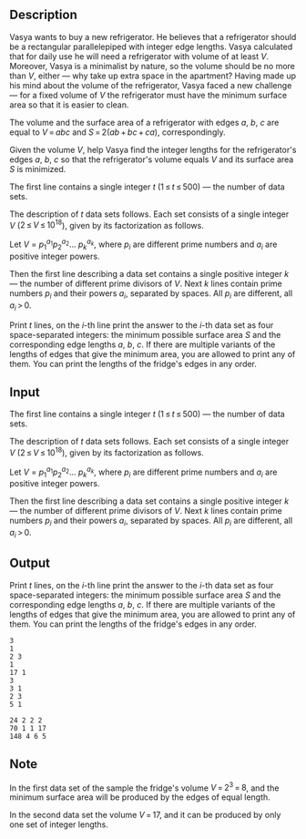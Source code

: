 ## Description

<div><p>Vasya wants to buy a new refrigerator. He believes that a refrigerator should be a rectangular parallelepiped with integer edge lengths. Vasya calculated that for daily use he will need a refrigerator with volume of at least <span class="tex-span"><i>V</i></span>. Moreover, Vasya is a minimalist by nature, so the volume should be no more than <span class="tex-span"><i>V</i></span>, either — why take up extra space in the apartment? Having made up his mind about the volume of the refrigerator, Vasya faced a new challenge — for a fixed volume of <span class="tex-span"><i>V</i></span> the refrigerator must have the minimum surface area so that it is easier to clean.</p><p>The volume and the surface area of a refrigerator with edges <span class="tex-span"><i>a</i></span>, <span class="tex-span"><i>b</i></span>, <span class="tex-span"><i>c</i></span> are equal to <span class="tex-span"><i>V</i> = <i>abc</i></span> and <span class="tex-span"><i>S</i> = 2(<i>ab</i> + <i>bc</i> + <i>ca</i>)</span>, correspondingly.</p><p>Given the volume <span class="tex-span"><i>V</i></span>, help Vasya find the integer lengths for the refrigerator's edges <span class="tex-span"><i>a</i></span>, <span class="tex-span"><i>b</i></span>, <span class="tex-span"><i>c</i></span> so that the refrigerator's volume equals <span class="tex-span"><i>V</i></span> and its surface area <span class="tex-span"><i>S</i></span> is minimized.</p></div><div class="input-specification"><p>The first line contains a single integer <span class="tex-span"><i>t</i></span> (<span class="tex-span">1 ≤ <i>t</i> ≤ 500</span>) — the number of data sets.</p><p>The description of <span class="tex-span"><i>t</i></span> data sets follows. Each set consists of a single integer <span class="tex-span"><i>V</i></span> (<span class="tex-span">2 ≤ <i>V</i> ≤ 10<sup class="upper-index">18</sup></span>), given by its factorization as follows.</p><p>Let <span class="tex-span"><i>V</i></span> = <span class="tex-span"><i>p</i><sub class="lower-index">1</sub><sup class="upper-index"><i>a</i><sub class="lower-index">1</sub></sup><i>p</i><sub class="lower-index">2</sub><sup class="upper-index"><i>a</i><sub class="lower-index">2</sub></sup>... <i>p</i><sub class="lower-index"><i>k</i></sub><sup class="upper-index"><i>a</i><sub class="lower-index"><i>k</i></sub></sup></span>, where <span class="tex-span"><i>p</i><sub class="lower-index"><i>i</i></sub></span> are different prime numbers and <span class="tex-span"><i>a</i><sub class="lower-index"><i>i</i></sub></span> are positive integer powers. </p><p>Then the first line describing a data set contains a single positive integer <span class="tex-span"><i>k</i></span> — the number of different prime divisors of <span class="tex-span"><i>V</i></span>. Next <span class="tex-span"><i>k</i></span> lines contain prime numbers <span class="tex-span"><i>p</i><sub class="lower-index"><i>i</i></sub></span> and their powers <span class="tex-span"><i>a</i><sub class="lower-index"><i>i</i></sub></span>, separated by spaces. All <span class="tex-span"><i>p</i><sub class="lower-index"><i>i</i></sub></span> are different, all <span class="tex-span"><i>a</i><sub class="lower-index"><i>i</i></sub> &gt; 0</span>.</p></div><div class="output-specification"><p>Print <span class="tex-span"><i>t</i></span> lines, on the <span class="tex-span"><i>i</i></span>-th line print the answer to the <span class="tex-span"><i>i</i></span>-th data set as four space-separated integers: the minimum possible surface area <span class="tex-span"><i>S</i></span> and the corresponding edge lengths <span class="tex-span"><i>a</i></span>, <span class="tex-span"><i>b</i></span>, <span class="tex-span"><i>c</i></span>. If there are multiple variants of the lengths of edges that give the minimum area, you are allowed to print any of them. You can print the lengths of the fridge's edges in any order.</p></div>

## Input

<p>The first line contains a single integer <span class="tex-span"><i>t</i></span> (<span class="tex-span">1 ≤ <i>t</i> ≤ 500</span>) — the number of data sets.</p><p>The description of <span class="tex-span"><i>t</i></span> data sets follows. Each set consists of a single integer <span class="tex-span"><i>V</i></span> (<span class="tex-span">2 ≤ <i>V</i> ≤ 10<sup class="upper-index">18</sup></span>), given by its factorization as follows.</p><p>Let <span class="tex-span"><i>V</i></span> = <span class="tex-span"><i>p</i><sub class="lower-index">1</sub><sup class="upper-index"><i>a</i><sub class="lower-index">1</sub></sup><i>p</i><sub class="lower-index">2</sub><sup class="upper-index"><i>a</i><sub class="lower-index">2</sub></sup>... <i>p</i><sub class="lower-index"><i>k</i></sub><sup class="upper-index"><i>a</i><sub class="lower-index"><i>k</i></sub></sup></span>, where <span class="tex-span"><i>p</i><sub class="lower-index"><i>i</i></sub></span> are different prime numbers and <span class="tex-span"><i>a</i><sub class="lower-index"><i>i</i></sub></span> are positive integer powers. </p><p>Then the first line describing a data set contains a single positive integer <span class="tex-span"><i>k</i></span> — the number of different prime divisors of <span class="tex-span"><i>V</i></span>. Next <span class="tex-span"><i>k</i></span> lines contain prime numbers <span class="tex-span"><i>p</i><sub class="lower-index"><i>i</i></sub></span> and their powers <span class="tex-span"><i>a</i><sub class="lower-index"><i>i</i></sub></span>, separated by spaces. All <span class="tex-span"><i>p</i><sub class="lower-index"><i>i</i></sub></span> are different, all <span class="tex-span"><i>a</i><sub class="lower-index"><i>i</i></sub> &gt; 0</span>.</p>

## Output

<p>Print <span class="tex-span"><i>t</i></span> lines, on the <span class="tex-span"><i>i</i></span>-th line print the answer to the <span class="tex-span"><i>i</i></span>-th data set as four space-separated integers: the minimum possible surface area <span class="tex-span"><i>S</i></span> and the corresponding edge lengths <span class="tex-span"><i>a</i></span>, <span class="tex-span"><i>b</i></span>, <span class="tex-span"><i>c</i></span>. If there are multiple variants of the lengths of edges that give the minimum area, you are allowed to print any of them. You can print the lengths of the fridge's edges in any order.</p>





```input1
3
1
2 3
1
17 1
3
3 1
2 3
5 1

```




```output1
24 2 2 2
70 1 1 17
148 4 6 5

```



## Note

<p>In the first data set of the sample the fridge's volume <span class="tex-span"><i>V</i> = 2<sup class="upper-index">3</sup> = 8</span>, and the minimum surface area will be produced by the edges of equal length.</p><p>In the second data set the volume <span class="tex-span"><i>V</i> = 17</span>, and it can be produced by only one set of integer lengths.</p>

